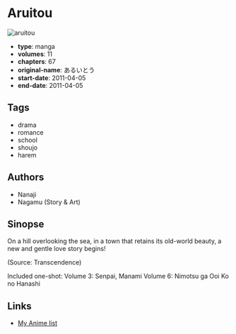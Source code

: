 # Aruitou

![aruitou](https://cdn.myanimelist.net/images/manga/1/163558.jpg)

-   **type**: manga
-   **volumes**: 11
-   **chapters**: 67
-   **original-name**: あるいとう
-   **start-date**: 2011-04-05
-   **end-date**: 2011-04-05

## Tags

-   drama
-   romance
-   school
-   shoujo
-   harem

## Authors

-   Nanaji
-   Nagamu (Story & Art)

## Sinopse

On a hill overlooking the sea, in a town that retains its old-world beauty, a new and gentle love story begins!

(Source: Transcendence)

Included one-shot:
Volume 3: Senpai, Manami
Volume 6: Nimotsu ga Ooi Ko no Hanashi

## Links

-   [My Anime list](https://myanimelist.net/manga/27225/Aruitou)
